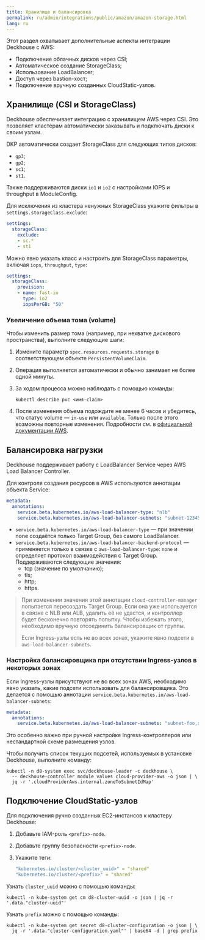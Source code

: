 ```yaml
---
title: Хранилище и балансировка
permalink: ru/admin/integrations/public/amazon/amazon-storage.html
lang: ru
---
```


Этот раздел охватывает дополнительные аспекты интеграции Deckhouse с AWS:

- Подключение облачных дисков через CSI;
- Автоматическое создание StorageClass;
- Использование LoadBalancer;
- Доступ через bastion-хост;
- Подключение вручную созданных CloudStatic-узлов.

## Хранилище (CSI и StorageClass)

Deckhouse обеспечивает интеграцию с хранилищем AWS через CSI. Это позволяет кластерам автоматически заказывать и подключать диски к своим узлам.

DKP автоматически создает StorageClass для следующих типов дисков:

- `gp3`;
- `gp2`;
- `sc1`;
- `st1`.

Также поддерживаются диски `io1` и `io2` с настройками IOPS и throughput в ModuleConfig.

Для исключения из кластера ненужных StorageClass укажите фильтры в `settings.storageClass.exclude`:

```yaml
settings:
  storageClass:
    exclude:
    - sc.*
    - st1
```

Можно явно указать класс и настроить для StorageClass параметры, включая `iops`, `throughput`, `type`:

```yaml
settings:
  storageClass:
    provision:
    - name: fast-io
      type: io2
      iopsPerGB: "50"
```

### Увеличение объема тома (volume)

Чтобы изменить размер тома (например, при нехватке дискового пространства), выполните следующие шаги:

1. Измените параметр `spec.resources.requests.storage` в соответствующем объекте `PersistentVolumeClaim`.
1. Операция выполняется автоматически и обычно занимает не более одной минуты.
1. За ходом процесса можно наблюдать с помощью команды:

   ```shell
   kubectl describe pvc <имя-claim>
   ```

1. После изменения объема подождите не менее 6 часов и убедитесь, что статус volume — `in-use` или `available`. Только после этого возможны повторные изменения. Подробности см. в [официальной документации AWS](https://docs.aws.amazon.com/ebs/latest/userguide/modify-volume-requirements.html).

## Балансировка нагрузки

Deckhouse поддерживает работу c LoadBalancer Service через AWS Load Balancer Controller.

Для контроля создания ресурсов в AWS используются аннотации объекта Service:

```yaml
metadata:
  annotations:
    service.beta.kubernetes.io/aws-load-balancer-type: "nlb"
    service.beta.kubernetes.io/aws-load-balancer-subnets: "subnet-12345,subnet-67890"
```

- `service.beta.kubernetes.io/aws-load-balancer-type` — при значении none создаётся только Target Group, без самого LoadBalancer.
- `service.beta.kubernetes.io/aws-load-balancer-backend-protocol` — применяется только в связке с `aws-load-balancer-type`: `none` и определяет протокол взаимодействия с Target Group. Поддерживаются следующие значения:
  - tcp (значение по умолчанию);
  - tls;
  - http;
  - https.

> При изменении значения этой аннотации `cloud-controller-manager` попытается пересоздать Target Group. Если она уже используется в связке с NLB или ALB, удалить её не удастся, и контроллер будет бесконечно повторять попытку. Чтобы избежать этого, необходимо вручную отсоединить балансировщик от группы.
>
> Если Ingress-узлы есть не во всех зонах, укажите явно подсети в `aws-load-balancer-subnets`.

### Настройка балансировщика при отсутствии Ingress-узлов в некоторых зонах

Если Ingress-узлы присутствуют не во всех зонах AWS, необходимо явно указать, какие подсети использовать для балансировщика. Это делается с помощью аннотации `service.beta.kubernetes.io/aws-load-balancer-subnets`:

```yaml
metadata:
  annotations:
    service.beta.kubernetes.io/aws-load-balancer-subnets: "subnet-foo,subnet-bar"
```

Это особенно важно при ручной настройке Ingress-контроллеров или нестандартной схеме размещения узлов.

Чтобы получить список текущих подсетей, используемых в установке Deckhouse, выполните команду:

```console
kubectl -n d8-system exec svc/deckhouse-leader -c deckhouse \
  -- deckhouse-controller module values cloud-provider-aws -o json | \
  jq -r '.cloudProviderAws.internal.zoneToSubnetIdMap'
```

## Подключение CloudStatic-узлов

Для подключения ручно созданных EC2-инстансов к кластеру Deckhouse:

1. Добавьте IAM-роль `<prefix>-node`.
1. Добавьте группу безопасности `<prefix>-node`.
1. Укажите теги:

   ```yaml
   "kubernetes.io/cluster/<cluster_uuid>" = "shared"
   "kubernetes.io/cluster/<prefix>" = "shared"
   ```

Узнать `cluster_uuid` можно с помощью команды:

```console
kubectl -n kube-system get cm d8-cluster-uuid -o json | jq -r '.data."cluster-uuid"'
```

Узнать `prefix` можно с помощью команды:

```console
kubectl -n kube-system get secret d8-cluster-configuration -o json | \
  jq -r '.data."cluster-configuration.yaml"' | base64 -d | grep prefix
```
